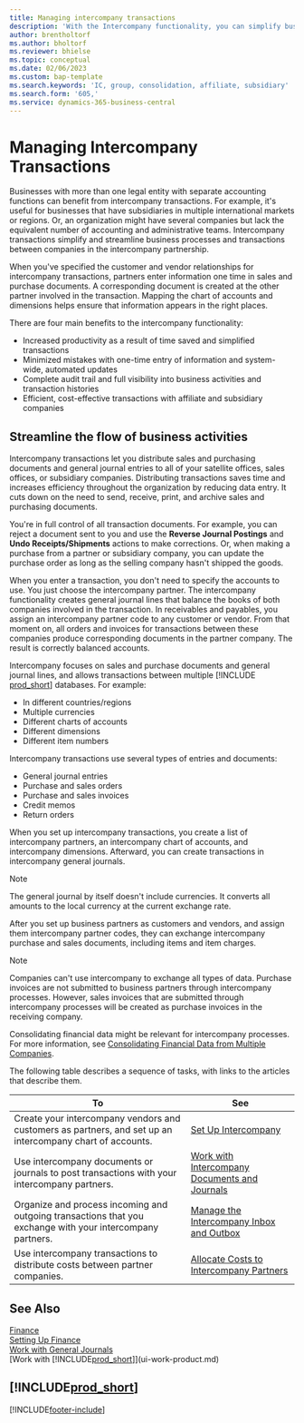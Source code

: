 ```yaml
---
title: Managing intercompany transactions
description: 'With the Intercompany functionality, you can simplify business processes and transactions between companies within the same organization.'
author: brentholtorf
ms.author: bholtorf
ms.reviewer: bhielse
ms.topic: conceptual
ms.date: 02/06/2023
ms.custom: bap-template
ms.search.keywords: 'IC, group, consolidation, affiliate, subsidiary'
ms.search.form: '605,'
ms.service: dynamics-365-business-central
---
```

# <a name="managing-intercompany-transactions"></a>Managing Intercompany Transactions

Businesses with more than one legal entity with separate accounting functions can benefit from intercompany transactions. For example, it's useful for businesses that have subsidiaries in multiple international markets or regions. Or, an organization might have several companies but lack the equivalent number of accounting and administrative teams. Intercompany transactions simplify and streamline business processes and transactions between companies in the intercompany partnership.

When you've specified the customer and vendor relationships for intercompany transactions, partners enter information one time in sales and purchase documents. A corresponding document is created at the other partner involved in the transaction. Mapping the chart of accounts and dimensions helps ensure that information appears in the right places.  

There are four main benefits to the intercompany functionality:  

* Increased productivity as a result of time saved and simplified transactions  
* Minimized mistakes with one-time entry of information and system-wide, automated updates  
* Complete audit trail and full visibility into business activities and transaction histories  
* Efficient, cost-effective transactions with affiliate and subsidiary companies  

## <a name="streamline-the-flow-of-business-activities"></a>Streamline the flow of business activities

Intercompany transactions let you distribute sales and purchasing documents and general journal entries to all of your satellite offices, sales offices, or subsidiary companies. Distributing transactions saves time and increases efficiency throughout the organization by reducing data entry. It cuts down on the need to send, receive, print, and archive sales and purchasing documents.  

You're in full control of all transaction documents. For example, you can reject a document sent to you and use the **Reverse Journal Postings** and **Undo Receipts/Shipments** actions to make corrections. Or, when making a purchase from a partner or subsidiary company, you can update the purchase order as long as the selling company hasn't shipped the goods.  

When you enter a transaction, you don't need to specify the accounts to use. You just choose the intercompany partner. The intercompany functionality creates general journal lines that balance the books of both companies involved in the transaction. In receivables and payables, you assign an intercompany partner code to any customer or vendor. From that moment on, all orders and invoices for transactions between these companies produce corresponding documents in the partner company. The result is correctly balanced accounts.  

Intercompany focuses on sales and purchase documents and general journal lines, and allows transactions between multiple [!INCLUDE [prod_short](includes/prod_short.md)] databases. For example:

* In different countries/regions
* Multiple currencies
* Different charts of accounts
* Different dimensions
* Different item numbers  

Intercompany transactions use several types of entries and documents:  

* General journal entries
* Purchase and sales orders
* Purchase and sales invoices
* Credit memos
* Return orders

When you set up intercompany transactions, you create a list of intercompany partners, an intercompany chart of accounts, and intercompany dimensions. Afterward, you can create transactions in intercompany general journals.

> [!NOTE]
> The general journal by itself doesn't include currencies. It converts all amounts to the local currency at the current exchange rate.

After you set up business partners as customers and vendors, and assign them intercompany partner codes, they can exchange intercompany purchase and sales documents, including items and item charges. 

> [!NOTE]
> Companies can't use intercompany to exchange all types of data. Purchase invoices are not submitted to business partners through intercompany processes. However, sales invoices that are submitted through intercompany processes will be created as purchase invoices in the receiving company.

Consolidating financial data might be relevant for intercompany processes. For more information, see [Consolidating Financial Data from Multiple Companies](finance-consolidated-company-reporting.md).

The following table describes a sequence of tasks, with links to the articles that describe them.

|To |See|
|---|---|
|Create your intercompany vendors and customers as partners, and set up an intercompany chart of accounts.|[Set Up Intercompany](intercompany-how-setup.md)|
|Use intercompany documents or journals to post transactions with your intercompany partners.|[Work with Intercompany Documents and Journals](intercompany-how-work-documents-journals.md)|
|Organize and process incoming and outgoing transactions that you exchange with your intercompany partners.|[Manage the Intercompany Inbox and Outbox](intercompany-how-manage-intercompany-inbox.md)|
|Use intercompany transactions to distribute costs between partner companies.|[Allocate Costs to Intercompany Partners](intercompany-allocate-costs.md)|

## <a name="see-also"></a>See Also

[Finance](finance.md)  
[Setting Up Finance](finance-setup-finance.md)  
[Work with General Journals](ui-work-general-journals.md)  
[Work with [!INCLUDE[prod_short](includes/prod_short.md)]](ui-work-product.md)

## [!INCLUDE[prod_short](includes/free_trial_md.md)]  


[!INCLUDE[footer-include](includes/footer-banner.md)]
